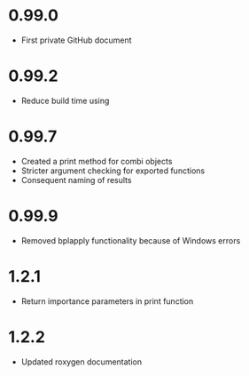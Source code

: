 
# 0.99.0

  - First private GitHub document

# 0.99.2

  - Reduce build time using 

# 0.99.7

  - Created a print method for combi objects
  - Stricter argument checking for exported functions
  - Consequent naming of results

# 0.99.9

  - Removed bplapply functionality because of Windows errors

# 1.2.1

  - Return importance parameters in print function

# 1.2.2

  - Updated roxygen documentation
